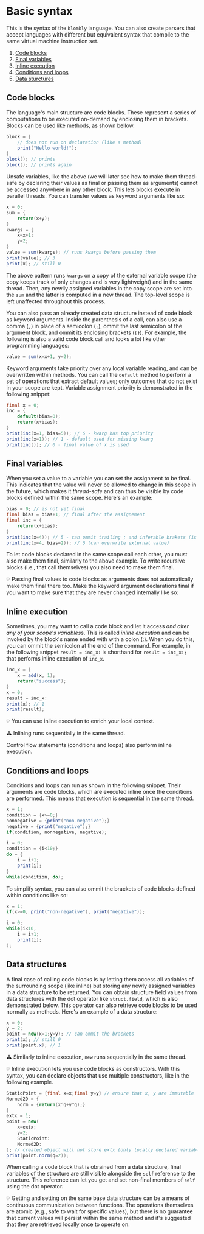 # Basic syntax

This is the syntax of the `blombly` language. You can also create parsers
that accept languages with different but equivalent syntax that compile to 
the same virtual machine instruction set.

1. [Code blocks](#code-blocks)
2. [Final variables](#final-variables)
3. [Inline execution](#inline-execution)
4. [Conditions and loops](#conditions-and-loops)
5. [Data sturctures](#data-structures)

## Code blocks
 
The language's main structure are code blocks. These represent a series of computations
to be executed on-demand by enclosing them in brackets. Blocks can be used like methods, 
as shown bellow.

```java
block = { 
    // does not run on declaration (like a method)
    print("Hello world!");
}
block(); // prints
block(); // prints again
```

Unsafe variables, like the above (we will later see how to make them thread-safe by
declaring their values as final or passing them as arguments)
cannot be accessed anywhere in any other block. This lets blocks execute in parallel
threads. You can transfer values as keyword arguments like so:

```java
x = 0;
sum = {
    return(x+y);
}
kwargs = {
    x=x+1;
    y=2;
}
value = sum(kwargs); // runs kwargs before passing them
print(value); // 3
print(x); // still 0
```

The above pattern runs `kwargs` on a copy of the external variable scope
(the copy keeps track of only changes and is very lightweight) and in
the same thread.
Then, any newlly assigned variables in the copy scope are set into the
`sum` and the latter is computed in a new thread.
The top-level scope is left unaffected throughout this process.

You can also pass an already created data structure instead of code block 
as keyword arguments. Inside the parenthesis of a call,
can also use a comma (`,`) in place of a semicolon
(`;`), ommit the last semicolon of the argument block,
and ommit its enclosing brackets (`{}`). For example, the following is also a valid
code block call and looks a lot like other programming languages:

```java
value = sum(x=x+1, y=2);
```

Keyword arguments take priority over any local variable reading,
and can be overwritten within methods. You can call the `default`
method to perform a set of operations that extract default values;
only outcomes that do not exist in your scope are kept.
Variable assignment priority is demonstrated in the following snippet:

```java
final x = 0;
inc = {
    default(bias=0);
    return(x+bias);
}
print(inc(x=1, bias=5)); // 6 - kwarg has top priority
print(inc(x=1)); // 1 - default used for missing kwarg
print(inc()); // 0 - final value of x is used
```


## Final variables

When you set a value to a variable you can set the assignment to be final.
This indicates that the value will never be allowed to change in this scope
in the future, which makes it *thread-safe* and can thus be visible by code
blocks defined within the same scope. Here's an example:

```java
bias = 0; // is not yet final
final bias = bias+1; // final after the assignement
final inc = {
    return(x+bias);
}
print(inc(x=4)); // 5 - can ommit trailing ; and inferable brakets (is equivalent to print(inc({x=4;}));)
print(inc(x=4, bias=2)); // 6 (can overwrite external value)
```

To let code blocks declared in the same scope call each other, 
you must also make them final, similarly to the above example. 
To write recursive blocks (i.e., that call themselves) you also 
need to make them final.

:bulb: Passing final values to code blocks as arguments does not
automatically make them final there too. Make the keyword argument 
declarations final if you want to make sure that they are never
changed internally like so:

## Inline execution

Sometimes, you may want to call a code block and let it
access *and alter any of your scope's variables*s. 
This is called *inline execution* and can be invoked by
the block's name ended with with a colon (:). When you do this,
you can ommit the semicolon at the end of the command.
For example, in the following snippet `result = inc_x:` 
is shorthand for `result = inc_x:;` that performs
inline execution of `inc_x`.

```java
inc_x = {
    x = add(x, 1);
    return("success");
} 
x = 0;
result = inc_x:
print(x); // 1
print(result);
```

:bulb: You can use inline execution to enrich your local context.

:warning: Inlining runs sequentially in the same thread.

Control flow statements (conditions and loops) also perform inline execution.

## Conditions and loops

Conditions and loops can run as shown in the following snippet. Their arguments
are code blocks, which are executed inline once the conditions are performed. This
means that execution is sequential in the same thread.

```java
x = 1;
condition = {x>=0;}
nonnegative = {print("non-negative");}
negative = {print("negative");}
if(condition, nonnegative, negative);

i = 0;
condition = {i<10;}
do = {
    i = i+1;
    print(i);
}
while(condition, do);
```

To simplify syntax, you can also ommit the brackets of code blocks defined within
conditions like so:

```java
x = 1;
if(x>=0, print("non-negative"), print("negative"));

i = 0;
while(i<10,
    i = i+1;
    print(i);
);

```

## Data structures

A final case of calling code blocks is by letting them
access all variables of the surrounding scope (like
inline) but storing any newly assigned variables in a data structure
to be returned. You can obtain structure field values from data
structures with the dot operator like `struct.field`, 
which is also demonstrated below. This operator can also retrieve code
blocks to be used normally as methods. Here's an example of a data
structure:

```java
x = 0;
y = 2;
point = new(x=1;y=y); // can ommit the brackets
print(x); // still 0
print(point.x); // 1
```

:warning: Similarly to inline execution, `new` runs sequentially in the same thread.

:bulb: Inline execution lets you use code blocks as constructors. With this syntax,
you can declare objects that use multiple constructors, like in the following example.

```java
StaticPoint = {final x=x;final y=y} // ensure that x, y are immutable
Normed2D = {
    norm = {return(x^q+y^q);}
}
extx = 1;
point = new(
    x=extx;
    y=2;
    StaticPoint:
    Normed2D:
); // created object will not store extx (only locally declared variables are kept)
print(point.norm(q=2));
```

When calling a code block that is obrained from a data structure,
final variables of the structure are still visible alongside the
`self` reference to the structure. This reference can let you
get and set non-final members of `self` using the dot operator.

:bulb: Getting and setting on the same base data structure can be
a means of continuous communication between functions. The operations
themselves are atomic (e.g., safe to wait for specific values),
but there is no guarantee that current values will persist within the
same method and it's suggested that they are retrieved locally once
to operate on.
